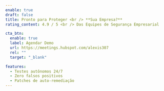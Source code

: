 ```yaml
---
enable: true
draft: false
title: Pronto para Proteger <br /> **Sua Empresa?**
rating_content: 4.9 / 5 <br /> Das Equipes de Segurança Empresarial

cta_btn:
  enable: true
  label: Agendar Demo
  url: https://meetings.hubspot.com/alexis307
  rel: ""
  target: "_blank"

features:
  - Testes autônomos 24/7
  - Zero falsos positivos
  - Patches de auto-remediação
---
```

